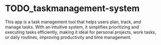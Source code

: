 # TODO_taskmanagement-system
This app is a task management tool that helps users plan, track, and manage tasks. With an intuitive system, it simplifies prioritizing and executing tasks efficiently, making it ideal for personal projects, work tasks, or daily routines, improving productivity and time management.
